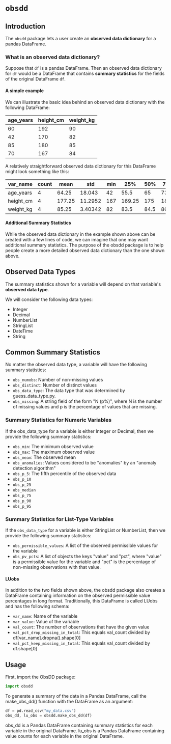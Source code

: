 # `obsdd`

## Introduction

The `obsdd` package lets a user create an **observed data dictionary** for a pandas DataFrame.

### What is an observed data dictionary?

Suppose that `df` is a pandas DataFrame. Then an observed data dictionary for `df` would be a DataFrame that contains **summary statistics** for the fields of the original DataFrame `df`.

#### A simple example

We can illustrate the basic idea behind an observed data dictionary with the following DataFrame:

| age_years | height_cm | weight_kg |
| --------- | --------- | --------- |
| 60        | 192       | 90        |
| 42        | 170       | 82        |
| 85        | 180       | 85        |
| 70        | 167       | 84        |

A relatively straightforward observed data dictionary for this DataFrame might look something like this:

| var_name  | count | mean   | std     | min | 25%    | 50%  | 75%   | max |
| --------- | ----- | ------ | ------- | --- | ------ | ---- | ----- | --- |
| age_years | 4     | 64.25  | 18.043  | 42  | 55.5   | 65   | 73.75 | 85  |
| height_cm | 4     | 177.25 | 11.2952 | 167 | 169.25 | 175  | 183   | 192 |
| weight_kg | 4     | 85.25  | 3.40342 | 82  | 83.5   | 84.5 | 86.25 | 90  |

#### Additional Summary Statistics

While the observed data dictionary in the example shown above can be created with a few lines of code, we can imagine that one may want additional summary statistics. The purpose of the obsdd package is to help people create a more detailed observed data dictionary than the one shown above.

## Observed Data Types

The summary statistics shown for a variable will depend on that variable's **observed data type**.

We will consider the following data types:

- Integer
- Decimal
- NumberList
- StringList
- DateTime
- String

## Common Summary Statistics

No matter the observed data type, a variable will have the following summary statistics:

- `obs_numobs`: Number of non-missing values
- `obs_distinct`: Number of distinct values
- `obs_data_type`: The data type that was determined by guess_data_type.py.
- `obs_missing`: A string field of the form "N (p%)", where N is the number of missing values and p is the percentage of values that are missing.

### Summary Statistics for Numeric Variables

If the obs_data_type for a variable is either Integer or Decimal, then we provide the following summary statistics:

- `obs_min`: The minimum observed value
- `obs_max`: The maximum observed value
- `obs_mean`: The observed mean
- `obs_anomalies`: Values considered to be "anomalies" by an "anomaly detection algorithm"
- `obs_p_5`: The fifth percentile of the observed data
- `obs_p_10`
- `obs_p_25`
- `obs_median`
- `obs_p_75`
- `obs_p_90`
- `obs_p_95`

### Summary Statistics for List-Type Variables

If the `obs_data_type` for a variable is either StringList or NumberList, then we provide the following summary statistics:

- `obs_permissible_values`: A list of the observed permissible values for the variable
- `obs_pv_pcts`: A list of objects the keys "value" and "pct", where "value" is a permissible value for the variable and "pct" is the percentage of non-missing observations with that value.

#### LUobs

In addition to the two fields shown above, the obsdd package also creates a DataFrame containing information on the observed permissible value percentages in long format. Traditionally, this DataFrame is called LUobs and has the following schema:

- `var_name`: Name of the variable
- `var_value`: Value of the variable
- `val_count`: The number of observations that have the given value
- `val_pct_drop_missing_in_total`: This equals val_count divided by df[var_name].dropna().shape[0]
- `val_pct_keep_missing_in_total`: This equals val_count divided by df.shape[0]

## Usage

First, import the ObsDD package:

```python
import obsdd
```

To generate a summary of the data in a Pandas DataFrame, call the make_obs_dd() function with the DataFrame as an argument:

```python
df = pd.read_csv("my_data.csv")
obs_dd, lu_obs = obsdd.make_obs_dd(df)
```

obs_dd is a Pandas DataFrame containing summary statistics for each variable in the original DataFrame. lu_obs is a Pandas DataFrame containing value counts for each variable in the original DataFrame.
